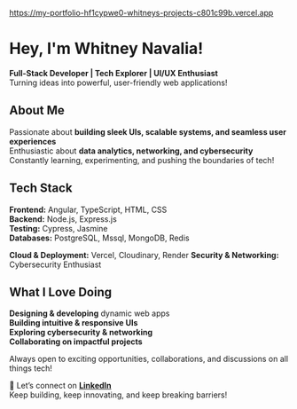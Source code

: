 https://my-portfolio-hf1cypwe0-whitneys-projects-c801c99b.vercel.app

# Hey, I'm Whitney Navalia!  

**Full-Stack Developer | Tech Explorer | UI/UX Enthusiast**  
Turning ideas into powerful, user-friendly web applications!

## About Me  
Passionate about **building sleek UIs, scalable systems, and seamless user experiences**  
Enthusiastic about **data analytics, networking, and cybersecurity**  
Constantly learning, experimenting, and pushing the boundaries of tech!

## Tech Stack  
**Frontend:** Angular, TypeScript, HTML, CSS  
**Backend:** Node.js, Express.js  
**Testing:** Cypress, Jasmine  
**Databases:** PostgreSQL, Mssql, MongoDB, Redis 

**Cloud & Deployment:** Vercel, Cloudinary, Render 
**Security & Networking:** Cybersecurity Enthusiast

## What I Love Doing  
**Designing & developing** dynamic web apps  
**Building intuitive & responsive UIs**  
**Exploring cybersecurity & networking**  
**Collaborating on impactful projects**

Always open to exciting opportunities, collaborations, and discussions on all things tech!

📩 Let’s connect on **[LinkedIn](https://www.linkedin.com/in/whitney-navalia-818058276)**  
Keep building, keep innovating, and keep breaking barriers!

